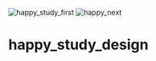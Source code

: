 ![happy_study_first](https://user-images.githubusercontent.com/65775979/115157433-c9778280-a0a6-11eb-9ff3-b7209b3288dc.jpg)
![happy_next](https://user-images.githubusercontent.com/65775979/115157439-d72d0800-a0a6-11eb-8e23-b5976becba7e.jpg)
# happy_study_design
